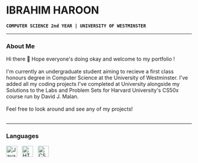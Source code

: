 <!--
**IbrahimHaroon03/IbrahimHaroon03** is a ✨ _special_ ✨ repository because its `README.md` (this file) appears on your GitHub profile.

Here are some ideas to get you started:

- 🔭 I’m currently working on ...
- 🌱 I’m currently learning ...
- 👯 I’m looking to collaborate on ...
- 🤔 I’m looking for help with ...
- 💬 Ask me about ...
- 📫 How to reach me: ...
- 😄 Pronouns: ...
- ⚡ Fun fact: ...
-->
# IBRAHIM HAROON  
**`COMPUTER SCIENCE 2nd YEAR | UNIVERSITY OF WESTMINSTER`**

---
### About Me
Hi there 👋 Hope everyone's doing okay and welcome to my portfolio !
<br>
<br>I'm currently an undergraduate student aiming to recieve a first class honours degree in Computer Science at the University of Westminster. I've added all my coding projects I've completed at University alongside my Solutions to the Labs and Problem Sets for Harvard University's CS50x course run by David J. Malan. 
<br><br>Feel free to look around and see any of my projects!
<br><br>

---
### Languages
<img align="left" alt="Java" width="30px" style="padding-right:10px; " src="https://cdn.jsdelivr.net/gh/devicons/devicon/icons/java/java-original.svg"/>
<img align="left" alt="HTML" width="30px" style="padding-right:10px;" src="https://cdn.jsdelivr.net/gh/devicons/devicon/icons/html5/html5-plain.svg" />
<img align="left" alt="CSS" width="30px" style="padding-right:10px;" src="https://cdn.jsdelivr.net/gh/devicons/devicon/icons/css3/css3-plain.svg" />


